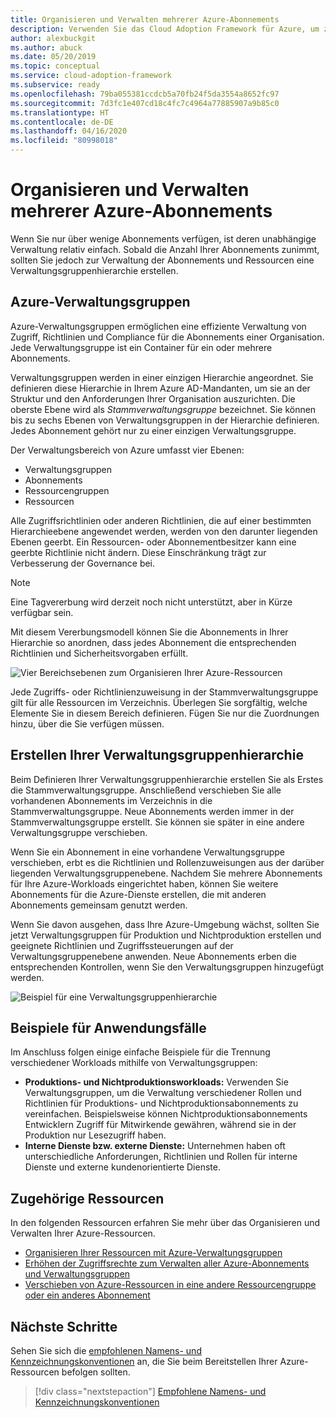 ```yaml
---
title: Organisieren und Verwalten mehrerer Azure-Abonnements
description: Verwenden Sie das Cloud Adoption Framework für Azure, um zu erfahren, wie Sie eine Verwaltungsgruppenhierarchie erstellen, um die Verwaltung Ihrer Abonnements und Ressourcen zu vereinfachen.
author: alexbuckgit
ms.author: abuck
ms.date: 05/20/2019
ms.topic: conceptual
ms.service: cloud-adoption-framework
ms.subservice: ready
ms.openlocfilehash: 79ba055381ccdcb5a70fb24f5da3554a8652fc97
ms.sourcegitcommit: 7d3fc1e407cd18c4fc7c4964a77885907a9b85c0
ms.translationtype: HT
ms.contentlocale: de-DE
ms.lasthandoff: 04/16/2020
ms.locfileid: "80998018"
---
```

# <a name="organize-and-manage-multiple-azure-subscriptions"></a>Organisieren und Verwalten mehrerer Azure-Abonnements

Wenn Sie nur über wenige Abonnements verfügen, ist deren unabhängige Verwaltung relativ einfach. Sobald die Anzahl Ihrer Abonnements zunimmt, sollten Sie jedoch zur Verwaltung der Abonnements und Ressourcen eine Verwaltungsgruppenhierarchie erstellen.

## <a name="azure-management-groups"></a>Azure-Verwaltungsgruppen

Azure-Verwaltungsgruppen ermöglichen eine effiziente Verwaltung von Zugriff, Richtlinien und Compliance für die Abonnements einer Organisation. Jede Verwaltungsgruppe ist ein Container für ein oder mehrere Abonnements.

Verwaltungsgruppen werden in einer einzigen Hierarchie angeordnet. Sie definieren diese Hierarchie in Ihrem Azure AD-Mandanten, um sie an der Struktur und den Anforderungen Ihrer Organisation auszurichten. Die oberste Ebene wird als *Stammverwaltungsgruppe* bezeichnet. Sie können bis zu sechs Ebenen von Verwaltungsgruppen in der Hierarchie definieren. Jedes Abonnement gehört nur zu einer einzigen Verwaltungsgruppe.

Der Verwaltungsbereich von Azure umfasst vier Ebenen:

- Verwaltungsgruppen
- Abonnements
- Ressourcengruppen
- Ressourcen

Alle Zugriffsrichtlinien oder anderen Richtlinien, die auf einer bestimmten Hierarchieebene angewendet werden, werden von den darunter liegenden Ebenen geerbt. Ein Ressourcen- oder Abonnementbesitzer kann eine geerbte Richtlinie nicht ändern. Diese Einschränkung trägt zur Verbesserung der Governance bei.

> [!NOTE]
> Eine Tagvererbung wird derzeit noch nicht unterstützt, aber in Kürze verfügbar sein.

Mit diesem Vererbungsmodell können Sie die Abonnements in Ihrer Hierarchie so anordnen, dass jedes Abonnement die entsprechenden Richtlinien und Sicherheitsvorgaben erfüllt.

![Vier Bereichsebenen zum Organisieren Ihrer Azure-Ressourcen](../../ready/azure-setup-guide/media/organize-resources/scope-levels.png)

Jede Zugriffs- oder Richtlinienzuweisung in der Stammverwaltungsgruppe gilt für alle Ressourcen im Verzeichnis. Überlegen Sie sorgfältig, welche Elemente Sie in diesem Bereich definieren. Fügen Sie nur die Zuordnungen hinzu, über die Sie verfügen müssen.

## <a name="create-your-management-group-hierarchy"></a>Erstellen Ihrer Verwaltungsgruppenhierarchie

Beim Definieren Ihrer Verwaltungsgruppenhierarchie erstellen Sie als Erstes die Stammverwaltungsgruppe. Anschließend verschieben Sie alle vorhandenen Abonnements im Verzeichnis in die Stammverwaltungsgruppe. Neue Abonnements werden immer in der Stammverwaltungsgruppe erstellt. Sie können sie später in eine andere Verwaltungsgruppe verschieben.

Wenn Sie ein Abonnement in eine vorhandene Verwaltungsgruppe verschieben, erbt es die Richtlinien und Rollenzuweisungen aus der darüber liegenden Verwaltungsgruppenebene. Nachdem Sie mehrere Abonnements für Ihre Azure-Workloads eingerichtet haben, können Sie weitere Abonnements für die Azure-Dienste erstellen, die mit anderen Abonnements gemeinsam genutzt werden.

Wenn Sie davon ausgehen, dass Ihre Azure-Umgebung wächst, sollten Sie jetzt Verwaltungsgruppen für Produktion und Nichtproduktion erstellen und geeignete Richtlinien und Zugriffssteuerungen auf der Verwaltungsgruppenebene anwenden. Neue Abonnements erben die entsprechenden Kontrollen, wenn Sie den Verwaltungsgruppen hinzugefügt werden.

![Beispiel für eine Verwaltungsgruppenhierarchie](../../_images/ready/management-group-hierarchy-v2.png)

## <a name="example-use-cases"></a>Beispiele für Anwendungsfälle

Im Anschluss folgen einige einfache Beispiele für die Trennung verschiedener Workloads mithilfe von Verwaltungsgruppen:

- **Produktions- und Nichtproduktionsworkloads:** Verwenden Sie Verwaltungsgruppen, um die Verwaltung verschiedener Rollen und Richtlinien für Produktions- und Nichtproduktionsabonnements zu vereinfachen. Beispielsweise können Nichtproduktionsabonnements Entwicklern Zugriff für Mitwirkende gewähren, während sie in der Produktion nur Lesezugriff haben.
- **Interne Dienste bzw. externe Dienste:** Unternehmen haben oft unterschiedliche Anforderungen, Richtlinien und Rollen für interne Dienste und externe kundenorientierte Dienste.

## <a name="related-resources"></a>Zugehörige Ressourcen

In den folgenden Ressourcen erfahren Sie mehr über das Organisieren und Verwalten Ihrer Azure-Ressourcen.

- [Organisieren Ihrer Ressourcen mit Azure-Verwaltungsgruppen](https://docs.microsoft.com/azure/governance/management-groups)
- [Erhöhen der Zugriffsrechte zum Verwalten aller Azure-Abonnements und Verwaltungsgruppen](https://docs.microsoft.com/azure/role-based-access-control/elevate-access-global-admin)
- [Verschieben von Azure-Ressourcen in eine andere Ressourcengruppe oder ein anderes Abonnement](https://docs.microsoft.com/azure/azure-resource-manager/management/move-resource-group-and-subscription)

## <a name="next-steps"></a>Nächste Schritte

Sehen Sie sich die [empfohlenen Namens- und Kennzeichnungskonventionen](./naming-and-tagging.md) an, die Sie beim Bereitstellen Ihrer Azure-Ressourcen befolgen sollten.

> [!div class="nextstepaction"]
> [Empfohlene Namens- und Kennzeichnungskonventionen](./naming-and-tagging.md)

